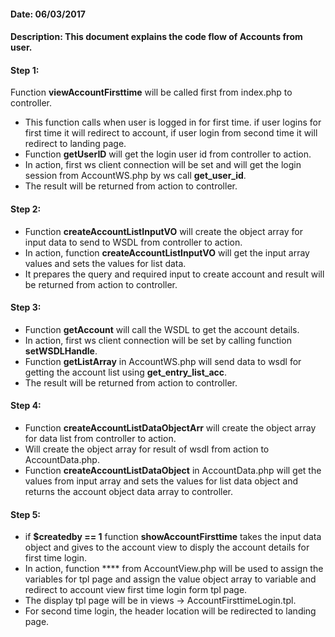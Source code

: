 #### Date: 06/03/2017

#### Description: This document explains the code flow of Accounts from user.

#### Step 1:

Function **viewAccountFirsttime** will be called first from index.php to controller.
- This function calls when user is logged in for first time. if user logins for first time it will redirect to account, if user login from second time it will redirect to landing page.
- Function **getUserID** will get the login user id from controller to action. 
- In action, first ws client connection will be set and will get the login session from AccountWS.php by ws call **get_user_id**.
- The result will be returned from action to controller.

#### Step 2:

- Function **createAccountListInputVO** will create the object array for input data to send to WSDL from controller to action.
- In action, function **createAccountListInputVO** will get the input array values and sets the values for list data.
- It prepares the query and required input to create account and result will be returned from action to controller.

#### Step 3:

- Function **getAccount** will call the WSDL to get the account details.
- In action, first ws client connection will be set by calling function **setWSDLHandle**.
- Function **getListArray** in AccountWS.php will send data to wsdl for getting the account list using **get_entry_list_acc**.
- The result will be returned from action to controller.

#### Step 4:

- Function **createAccountListDataObjectArr** will create the object array for data list from controller to action.
- Will create the object array for result of wsdl from action to AccountData.php.
- Function **createAccountListDataObject** in AccountData.php will get the values from input array and sets the values for list data object and returns the account object data array to controller.


#### Step 5:

- if **$createdby == 1** function **showAccountFirsttime** takes the input data object and gives to the account view to disply the account details for first time login.
- In action, function **** from AccountView.php will be used to assign the variables for tpl page and assign the value object array to variable and redirect to account view first time login form tpl page.
- The display tpl page will be in views -> AccountFirsttimeLogin.tpl.
- For second time login, the header location will be redirected to landing page.


